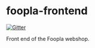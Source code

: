 foopla-frontend
===============

[![Gitter](https://badges.gitter.im/Join%20Chat.svg)](https://gitter.im/foopladk/foopla-frontend?utm_source=badge&utm_medium=badge&utm_campaign=pr-badge&utm_content=badge)

Front end of the Foopla webshop.
